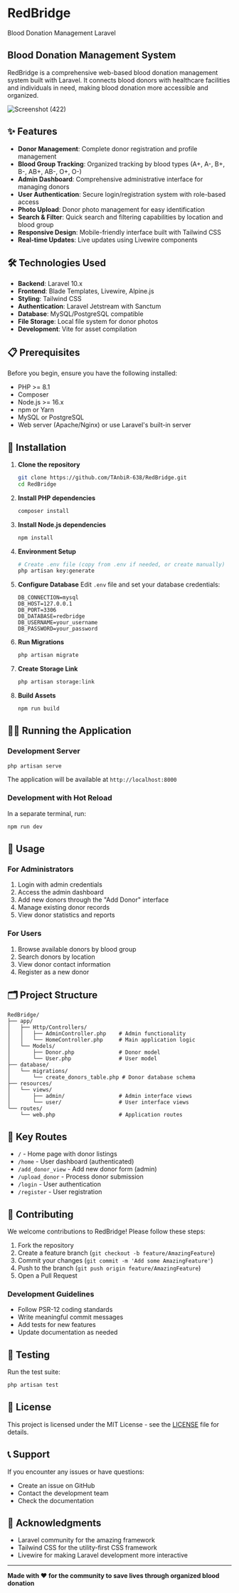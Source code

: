 # RedBridge
Blood Donation Management Laravel
## Blood Donation Management System

RedBridge is a comprehensive web-based blood donation management system built with Laravel. It connects blood donors with healthcare facilities and individuals in need, making blood donation more accessible and organized.

![Screenshot (422)](https://github.com/user-attachments/assets/e7d6be76-f1c3-42fb-9765-ce023bfa067f)

## ✨ Features

- **Donor Management**: Complete donor registration and profile management
- **Blood Group Tracking**: Organized tracking by blood types (A+, A-, B+, B-, AB+, AB-, O+, O-)
- **Admin Dashboard**: Comprehensive administrative interface for managing donors
- **User Authentication**: Secure login/registration system with role-based access
- **Photo Upload**: Donor photo management for easy identification
- **Search & Filter**: Quick search and filtering capabilities by location and blood group
- **Responsive Design**: Mobile-friendly interface built with Tailwind CSS
- **Real-time Updates**: Live updates using Livewire components

## 🛠️ Technologies Used

- **Backend**: Laravel 10.x
- **Frontend**: Blade Templates, Livewire, Alpine.js
- **Styling**: Tailwind CSS
- **Authentication**: Laravel Jetstream with Sanctum
- **Database**: MySQL/PostgreSQL compatible
- **File Storage**: Local file system for donor photos
- **Development**: Vite for asset compilation

## 📋 Prerequisites

Before you begin, ensure you have the following installed:

- PHP >= 8.1
- Composer
- Node.js >= 16.x
- npm or Yarn
- MySQL or PostgreSQL
- Web server (Apache/Nginx) or use Laravel's built-in server

## 🚀 Installation

1. **Clone the repository**
   ```bash
   git clone https://github.com/TAnbiR-638/RedBridge.git
   cd RedBridge
   ```

2. **Install PHP dependencies**
   ```bash
   composer install
   ```

3. **Install Node.js dependencies**
   ```bash
   npm install
   ```

4. **Environment Setup**
   ```bash
   # Create .env file (copy from .env if needed, or create manually)
   php artisan key:generate
   ```

5. **Configure Database**
   Edit `.env` file and set your database credentials:
   ```env
   DB_CONNECTION=mysql
   DB_HOST=127.0.0.1
   DB_PORT=3306
   DB_DATABASE=redbridge
   DB_USERNAME=your_username
   DB_PASSWORD=your_password
   ```

6. **Run Migrations**
   ```bash
   php artisan migrate
   ```

7. **Create Storage Link**
   ```bash
   php artisan storage:link
   ```

8. **Build Assets**
   ```bash
   npm run build
   ```

## 🏃‍♂️ Running the Application

### Development Server
```bash
php artisan serve
```
The application will be available at `http://localhost:8000`

### Development with Hot Reload
In a separate terminal, run:
```bash
npm run dev
```

## 📖 Usage

### For Administrators
1. Login with admin credentials
2. Access the admin dashboard
3. Add new donors through the "Add Donor" interface
4. Manage existing donor records
5. View donor statistics and reports

### For Users
1. Browse available donors by blood group
2. Search donors by location
3. View donor contact information
4. Register as a new donor

## 🗂️ Project Structure

```
RedBridge/
├── app/
│   ├── Http/Controllers/
│   │   ├── AdminController.php    # Admin functionality
│   │   └── HomeController.php     # Main application logic
│   └── Models/
│       ├── Donor.php              # Donor model
│       └── User.php               # User model
├── database/
│   └── migrations/
│       └── create_donors_table.php # Donor database schema
├── resources/
│   └── views/
│       ├── admin/                 # Admin interface views
│       └── user/                  # User interface views
└── routes/
    └── web.php                    # Application routes
```

## 🔑 Key Routes

- `/` - Home page with donor listings
- `/home` - User dashboard (authenticated)
- `/add_donor_view` - Add new donor form (admin)
- `/upload_donor` - Process donor submission
- `/login` - User authentication
- `/register` - User registration

## 🤝 Contributing

We welcome contributions to RedBridge! Please follow these steps:

1. Fork the repository
2. Create a feature branch (`git checkout -b feature/AmazingFeature`)
3. Commit your changes (`git commit -m 'Add some AmazingFeature'`)
4. Push to the branch (`git push origin feature/AmazingFeature`)
5. Open a Pull Request

### Development Guidelines
- Follow PSR-12 coding standards
- Write meaningful commit messages
- Add tests for new features
- Update documentation as needed

## 🧪 Testing

Run the test suite:
```bash
php artisan test
```

## 📄 License

This project is licensed under the MIT License - see the [LICENSE](LICENSE) file for details.

## 📞 Support

If you encounter any issues or have questions:

- Create an issue on GitHub
- Contact the development team
- Check the documentation

## 🙏 Acknowledgments

- Laravel community for the amazing framework
- Tailwind CSS for the utility-first CSS framework
- Livewire for making Laravel development more interactive

---

**Made with ❤️ for the community to save lives through organized blood donation**
